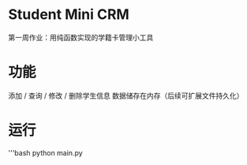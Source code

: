 # Student Mini CRM
第一周作业：用纯函数实现的学籍卡管理小工具
# 功能
添加 / 查询 / 修改 / 删除学生信息
数据储存在内存（后续可扩展文件持久化）
# 运行
'''bash
python main.py
